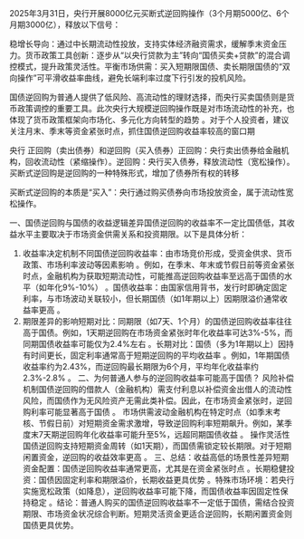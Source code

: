 

2025年3月31日，央行开展8000亿元买断式逆回购操作（3个月期5000亿、6个月期3000亿），释放以下信号：

​稳增长导向​：通过中长期流动性投放，支持实体经济融资需求，缓解季末资金压力。
​货币政策工具创新​：逐步从“以央行贷款为主”转向“国债买卖+贷款”的混合调控模式，提升政策灵活性。
​平衡市场供需​：买入短期限国债、卖长期限国债的“双向操作”可平滑收益率曲线，避免长端利率过度下行引发的投机风险。

国债逆回购为普通人提供了低风险、高流动性的理财选择，而央行买卖国债则是货币政策调控的重要工具。此次央行大规模逆回购操作既是对市场流动性的补充，也体现了货币政策框架向市场化、多元化方向转型的趋势
。对于个人投资者，建议关注月末、季末等资金紧张时点，抓住国债逆回购收益率较高的窗口期

央行
正回购（卖出债券）​和逆回购（买入债券）
​正回购​：央行卖出债券给金融机构，回收流动性（紧缩操作）。
​逆回购​：央行买入债券，释放流动性（宽松操作）。买断式逆回购是逆回购的一种特殊形式，增加了债券所有权的转移

​买断式逆回购的本质是“买入”​​：央行通过购买债券向市场投放资金，属于流动性宽松操作。


一、国债逆回购与国债的收益逻辑差异
​国债逆回购的收益率不一定比国债低，其收益水平主要取决于市场资金供需关系和投资期限。以下是具体分析：

1. ​收益率决定机制不同​
​国债逆回购收益率​：由市场竞价形成，受资金供求、货币政策、市场利率波动等因素影响
。例如，在季末、年末或节假日前等资金紧张时点，金融机构为获取短期流动性，可能推高逆回购收益率至远高于国债的水平（如年化9%-10%）
。
​国债收益率​：由国家信用背书，发行时即确定固定利率，与市场波动关联较小，但长期国债（如1年期以上）因期限溢价通常收益率更高
。
2. ​期限差异的影响​
​短期对比​：同期限（如7天、1个月）的国债逆回购收益率往往高于国债。例如，1天期逆回购在市场资金紧张时年化收益率可达3%-5%，而同期国债收益率可能仅为2.4%左右
。
​长期对比​：国债（多为1年期以上）因持有时间更长，固定利率通常高于短期逆回购的平均收益率
。例如，1年期国债收益率约为2.43%，而逆回购最长期限为6个月，平均年化收益率约2.3%-2.8%
。
二、为何普通人参与的逆回购收益率可能高于国债？
​风险补偿机制​
国债逆回购的借款人（金融机构）需支付利息以补偿资金出借人的流动性风险，而国债作为无风险资产无需此类补偿。因此，在市场资金紧张时，逆回购利率可能显著高于国债
。
​市场供需波动​
金融机构在特定时点（如季末考核、节假日前）对短期资金需求激增，导致逆回购利率短期飙升。例如，某季度末7天期逆回购年化收益率可能升至5%，远超同期国债收益
。
​操作灵活性​
国债逆回购支持短期资金周转（如1天期），而国债需锁定较长期限。对于短期闲置资金，逆回购的收益效率更高
。
三、总结：收益高低的场景性差异
​短期资金配置​：国债逆回购收益率通常更高，尤其是在资金紧张时点
。
​长期稳健投资​：国债因固定利率和期限溢价，长期收益更具优势
。
​特殊市场环境​：若央行实施宽松政策（如降息），逆回购收益率可能下降，而国债收益率因固定性保持稳定
。
​结论​：普通人购买的国债逆回购收益率不一定低于国债，需结合投资期限、市场资金状况综合判断。短期灵活资金更适合逆回购，长期闲置资金则国债更具优势。

